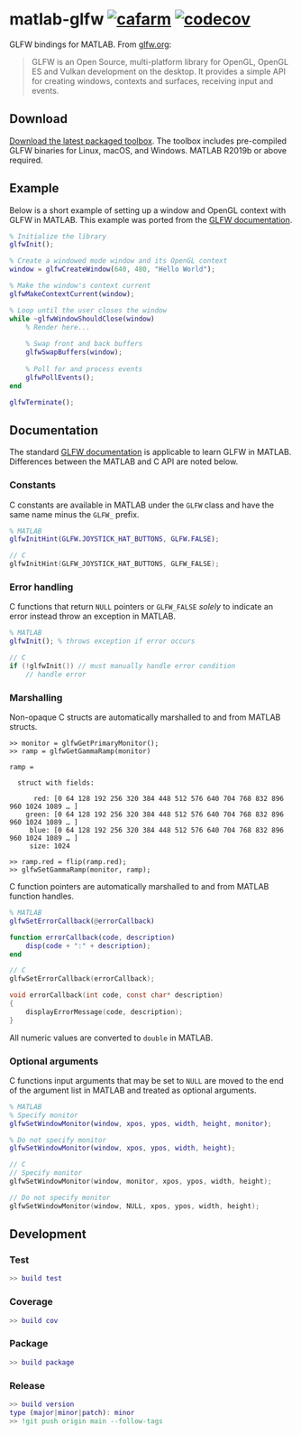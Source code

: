 # matlab-glfw [![cafarm](https://circleci.com/gh/cafarm/matlab-glfw.svg?style=svg)](https://app.circleci.com/pipelines/github/cafarm/matlab-glfw) [![codecov](https://codecov.io/gh/cafarm/matlab-glfw/branch/main/graph/badge.svg?token=IXB5XNSA10)](https://codecov.io/gh/cafarm/matlab-glfw)
GLFW bindings for MATLAB. From [glfw.org](https://www.glfw.org):

> GLFW is an Open Source, multi-platform library for OpenGL, OpenGL ES and Vulkan development on the desktop. It provides a simple API for creating windows, contexts and surfaces, receiving input and events.

## Download
[Download the latest packaged toolbox](http://github.com/cafarm/matlab-glfw/releases/latest/download/GLFW.mltbx). The toolbox includes pre-compiled GLFW binaries for Linux, macOS, and Windows. MATLAB R2019b or above required.

## Example
Below is a short example of setting up a window and OpenGL context with GLFW in MATLAB. This example was ported from the [GLFW documentation](https://www.glfw.org/documentation.html).
```matlab
% Initialize the library
glfwInit();

% Create a windowed mode window and its OpenGL context
window = glfwCreateWindow(640, 480, "Hello World");

% Make the window's context current
glfwMakeContextCurrent(window);

% Loop until the user closes the window
while ~glfwWindowShouldClose(window)
    % Render here...
    
    % Swap front and back buffers
    glfwSwapBuffers(window);
    
    % Poll for and process events
    glfwPollEvents();
end

glfwTerminate();
```

## Documentation
The standard [GLFW documentation](https://www.glfw.org/docs/latest/) is applicable to learn GLFW in MATLAB. Differences between the MATLAB and C API are noted below.

### Constants
C constants are available in MATLAB under the `GLFW` class and have the same name minus the `GLFW_` prefix.

```matlab
% MATLAB
glfwInitHint(GLFW.JOYSTICK_HAT_BUTTONS, GLFW.FALSE);
```

```c
// C
glfwInitHint(GLFW_JOYSTICK_HAT_BUTTONS, GLFW_FALSE);
```

### Error handling
C functions that return `NULL` pointers or `GLFW_FALSE` *solely* to indicate an error instead throw an exception in MATLAB.

```matlab
% MATLAB
glfwInit(); % throws exception if error occurs
```

```c
// C
if (!glfwInit()) // must manually handle error condition
    // handle error
```

### Marshalling
Non-opaque C structs are automatically marshalled to and from MATLAB structs.

```
>> monitor = glfwGetPrimaryMonitor();
>> ramp = glfwGetGammaRamp(monitor)

ramp = 

  struct with fields:

      red: [0 64 128 192 256 320 384 448 512 576 640 704 768 832 896 960 1024 1089 … ]
    green: [0 64 128 192 256 320 384 448 512 576 640 704 768 832 896 960 1024 1089 … ]
     blue: [0 64 128 192 256 320 384 448 512 576 640 704 768 832 896 960 1024 1089 … ]
     size: 1024

>> ramp.red = flip(ramp.red);
>> glfwSetGammaRamp(monitor, ramp);
```

C function pointers are automatically marshalled to and from MATLAB function handles.

```matlab
% MATLAB
glfwSetErrorCallback(@errorCallback)

function errorCallback(code, description)
    disp(code + ":" + description);
end
```

```c
// C
glfwSetErrorCallback(errorCallback);

void errorCallback(int code, const char* description)
{
    displayErrorMessage(code, description);
}
```

All numeric values are converted to `double` in MATLAB.

### Optional arguments
C functions input arguments that may be set to `NULL` are moved to the end of the argument list in MATLAB and treated as optional arguments.

```matlab
% MATLAB
% Specify monitor
glfwSetWindowMonitor(window, xpos, ypos, width, height, monitor);

% Do not specify monitor
glfwSetWindowMonitor(window, xpos, ypos, width, height);
```

```c
// C
// Specify monitor 
glfwSetWindowMonitor(window, monitor, xpos, ypos, width, height);

// Do not specify monitor
glfwSetWindowMonitor(window, NULL, xpos, ypos, width, height);
```

## Development
### Test
```matlab
>> build test
```

### Coverage
```matlab
>> build cov
```

### Package
```matlab
>> build package
```

### Release
```matlab
>> build version
type (major|minor|patch): minor
>> !git push origin main --follow-tags
```
